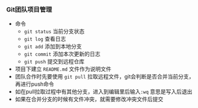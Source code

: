 ### Git团队项目管理
* 命令
    - ` git status ` 当前分支状态
    - ` git log ` 查看日志
    - ` git add ` 添加到本地分支
    - ` git commit ` 添加本次更新的日志
    - ` git push ` 提交到远程仓库
* 项目下建立 ` README.md ` 文件作为说明文件
* 团队合作时先要使用 ` git pull ` 拉取远程文件，git会判断是否合并当前分支，再进行push命令
* 如在pull拉取过程中有其他分支，进入到编辑里后输入` :wq ` 意思是写入后退出
* 如果在合并分支的时候有文件冲突，就需要修改冲突文件后提交
